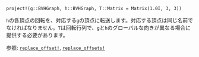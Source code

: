 ```
project!(g::BVHGraph, h::BVHGraph, T::Matrix = Matrix(1.0I, 3, 3))
```

`h`の各頂点の回転を、対応する`g`の頂点に転送します。対応する頂点は同じ名前でなければなりません。`T`は回転行列で、`g`と`h`のグローバルな向きが異なる場合に提供する必要があります。

参照: [`replace_offset!`](@ref), [`replace_offsets!`](@ref)

